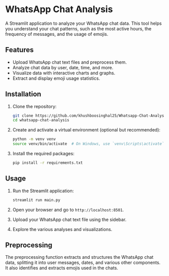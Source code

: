 # WhatsApp Chat Analysis

A Streamlit application to analyze your WhatsApp chat data. This tool helps you understand your chat patterns, such as the most active hours, the frequency of messages, and the usage of emojis.

## Features

- Upload WhatsApp chat text files and preprocess them.
- Analyze chat data by user, date, time, and more.
- Visualize data with interactive charts and graphs.
- Extract and display emoji usage statistics.

## Installation

1. Clone the repository:
    ```bash
    git clone https://github.com/khushboosinghal25/Whatsapp-Chat-Analyser-Project.git
    cd whatsapp-chat-analysis
    ```

2. Create and activate a virtual environment (optional but recommended):
    ```bash
    python -m venv venv
    source venv/bin/activate  # On Windows, use `venv\Scripts\activate`
    ```

3. Install the required packages:
    ```bash
    pip install -r requirements.txt
    ```

## Usage

1. Run the Streamlit application:
    ```bash
    streamlit run main.py
    ```

2. Open your browser and go to `http://localhost:8501`.

3. Upload your WhatsApp chat text file using the sidebar.

4. Explore the various analyses and visualizations.

## Preprocessing

The preprocessing function extracts and structures the WhatsApp chat data, splitting it into user messages, dates, and various other components. It also identifies and extracts emojis used in the chats.
